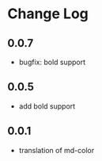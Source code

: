 # Change Log

## 0.0.7

- bugfix: bold support

## 0.0.5

- add bold support

## 0.0.1

- translation of md-color

